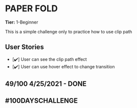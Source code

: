 # PAPER FOLD

**Tier:** 1-Beginner

This is a simple challenge only to practice how to use clip path

## User Stories

-   [✔️] User can see the clip path effect
-   [✔️] User can use hover effect to change transition

## 49/100 4/25/2021 - DONE

## #100DAYSCHALLENGE
